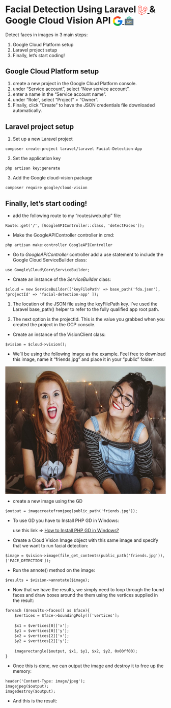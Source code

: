 # Facial Detection Using Laravel <a href="https://laravel.com/" target="blank"><img align="center" src="https://github.com/negin-shahani/negin-shahani/blob/main/Tech%20icons/laravel-2.svg" title = "Laravel" alt="" height="30"/> </a> & Google Cloud Vision API <a href="" target="blank"><img align="center" src="https://github.com/negin-shahani/negin-shahani/blob/main/Tech%20icons/google.png" title = "Laravel" alt="" height="30"/> </a> <a href="" target="blank"><img align="center" src="https://github.com/negin-shahani/negin-shahani/blob/main/Tech%20icons/api.png" title = "Laravel" alt="" height="30"/> </a>

Detect faces in images in 3 main steps:
1. Google Cloud Platform setup
2. Laravel project setup
3. Finally, let’s start coding!

## Google Cloud Platform setup 
1. create a new project in the Google Cloud Platform console.
2. under “Service account”, select “New service account”.
3. enter a name in the “Service account name”.
4. under “Role”, select “Project” > “Owner”.
5. Finally, click “Create” to have the JSON credentials file downloaded automatically.

## Laravel project setup
1. Set up a new Laravel project

```
composer create-project laravel/laravel Facial-Detection-App
```
 2. Set the application key
```
php artisan key:generate
```

3. Add the Google cloud-vision package

```
composer require google/cloud-vision
```
## Finally, let’s start coding!
- add the following route to my “routes/web.php” file:
```
Route::get('/', [GoogleAPIController::class, 'detectFaces']);
```
- Make the GoogleAPIController controller in cmd:
```
php artisan make:controller GoogleAPIController
```
- Go to *GoogleAPIController* controller add a use statement to include the Google Cloud ServiceBuilder class:
```
use Google\Cloud\Core\ServiceBuilder;
```
- Create an instance of the *ServiceBuilder* class:

```
$cloud = new ServiceBuilder(['keyFilePath' => base_path('fda.json'),     'projectId' => 'facial-detection-app' ]);
```

1. The location of the JSON file using the keyFilePath key. I’ve used the Laravel base_path() helper to refer to the fully qualified app root path.

2. The next option is the projectId. This is the value you grabbed when you created the project in the GCP console.

- Create an instance of the VisionClient class:
```
$vision = $cloud->vision();
```

- We’ll be using the following image as the example. Feel free to download this image, name it “friends.jpg” and place it in your “public” folder.

<a href="https://unsplash.com/@matheusferrero?utm_source=medium&utm_medium=referral" target="blank"><img align="center" src="https://github.com/negin-shahani/Facial-Detection-App/blob/main/public/friends.jpg" title = "friends.jpg" alt="friends.jpg" height="400" width="600"/> </a>

- create a new image using the GD
```
$output = imagecreatefromjpeg(public_path('friends.jpg'));
```
- To use GD you have to Install PHP GD in Windows:
    
    use this link => [How to Install PHP GD in Windows?](https://www.geeksforgeeks.org/how-to-install-php-gd-in-windows/)
    
-  Create a Cloud Vision Image object with this same image and specify that we want to run facial detection:
```
$image = $vision->image(file_get_contents(public_path('friends.jpg')), ['FACE_DETECTION']);
```
-  Run the annote() method on the image:
```
$results = $vision->annotate($image);
```
-  Now that we have the results, we simply need to loop through the found faces and draw boxes around the them using the vertices supplied in the result:
```
foreach ($results->faces() as $face){
    $vertices = $face->boundingPoly()['vertices'];

    $x1 = $vertices[0]['x'];
    $y1 = $vertices[0]['y'];
    $x2 = $vertices[2]['x'];
    $y2 = $vertices[2]['y'];

    imagerectangle($output, $x1, $y1, $x2, $y2, 0x00ff00);
}
```
-  Once this is done, we can output the image and destroy it to free up the memory:
```
header('Content-Type: image/jpeg');
imagejpeg($output); 
imagedestroy($output);
```

- And this is the result:





